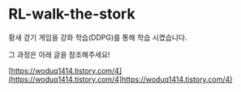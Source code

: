 # RL-walk-the-stork


황새 걷기 게임을 강화 학습(DDPG)를 통해 학습 시켰습니다.

그 과정은 아래 글을 참조해주세요!

[https://woduq1414.tistory.com/4](https://woduq1414.tistory.com/4]https://woduq1414.tistory.com/4)
